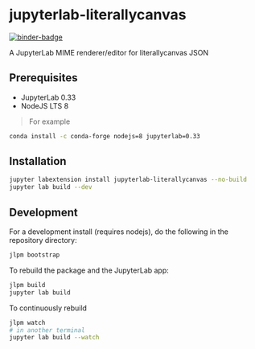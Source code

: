 # jupyterlab-literallycanvas

[![binder-badge][]][binder]

A JupyterLab MIME renderer/editor for literallycanvas JSON

[binder]: https://mybinder.org/v2/gh/bollwyvl/jupyterlab-literallycanvas/master?urlpath=lab
[binder-badge]: https://mybinder.org/static/images/badge.svg

## Prerequisites

- JupyterLab 0.33
- NodeJS LTS 8

> For example

```bash
conda install -c conda-forge nodejs=8 jupyterlab=0.33
```

## Installation

```bash
jupyter labextension install jupyterlab-literallycanvas --no-build
jupyter lab build --dev
```

## Development

For a development install (requires nodejs), do the following in the repository directory:

```bash
jlpm bootstrap
```

To rebuild the package and the JupyterLab app:

```bash
jlpm build
jupyter lab build
```

To continuously rebuild

```bash
jlpm watch
# in another terminal
jupyter lab build --watch
```
